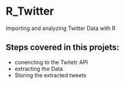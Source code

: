 # R_Twitter
Importing and analyzing Twitter Data with R

## Steps covered in this projets:
- conencting to the Twitetr API
- extracting the Data
- Storing the extracted tweets 
